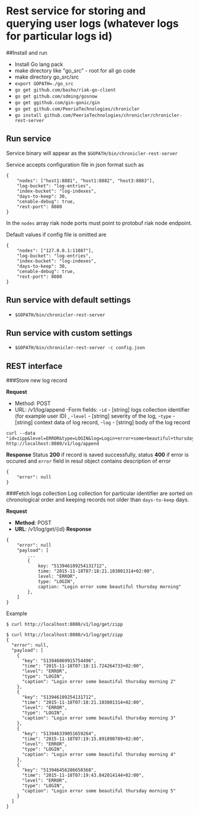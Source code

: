 # Rest service for storing and querying user logs (whatever logs for particular logs id)

##Install and run

- Install Go lang pack
- make directory like "go_src" - root for all go code
- make directory go_src/src
- `export GOPATH=./go_src`
- `go get github.com/basho/riak-go-client`
- `go get github.com/sdming/gosnow`
- `go get ggithub.com/gin-gonic/gin`
- `go get github.com/PeerioTechnologies/chronicler`
- `go install github.com/PeerioTechnologies/chronicler/chronicler-rest-server`

## Run service
Service binary will appear as the `$GOPATH/bin/chronicler-rest-server`

Service accepts configuration file in json format such as
```
{
	"nodes": ["host1:8881", "host1:8882", "host3:8883"],
	"log-bucket": "log-entries",
	"index-bucket": "log-indexes",
	"days-to-keep": 30,
	"cenable-debug": true,
	"rest-port": 8080
}
```
In the `nodes` array riak node ports must point to protobuf riak node endpoint.

Default values if config file is omitted are
```
{
	"nodes": ["127.0.0.1:11087"],
	"log-bucket": "log-entries",
	"index-bucket": "log-indexes",
	"days-to-keep": 30,
	"cenable-debug": true,
	"rest-port": 8080
}
```


## Run service with default settings

- `$GOPATH/bin/chronicler-rest-server`

## Run service with custom settings

- `$GOPATH/bin/chronicler-rest-server -c config.json`

## REST interface

###Store new log record

**Request**
- Method: POST
- URL: /v1/log/append
-Form fields:
	-`id` - [string] logs collection identifier (for example user ID) , 
 	-`level` - [string] severity of the log,
 	-`type` - [string] context data of log record, 
 	-`log` - [string] body of the log record

```
curl --data "id=zipp&level=ERROR&type=LOGIN&log=Login+error+some+beautiful+thursday+morning" http://localhost:8080/v1/log/append

```

**Response**
Status **200** if record is saved successfully, status **400** if error is occured and `error` field in resul object contains description of error
```
{
	"error": null 
}
```

###Fetch logs collection
Log collection for particular identifier are sorted on chronological order and keeping records not older than `days-to-keep` days.

**Request**
- **Method**: POST
- **URL**: /v1/log/get/{id}
**Response**
```
{
	"error": null
	"payload": [
		...
		{
			key: "513946109254131712",
			time: "2015-11-18T07:18:21.103801314+02:00",
			level: "ERROR",
			type: "LOGIN",
			caption: "Login error some beautiful thursday morning"
		},
	]
}
```
Example

```
$ curl http://localhost:8080/v1/log/get/zipp

$ curl http://localhost:8080/v1/log/get/zipp
{
  "error": null,
  "payload": [
    {
      "key": "513946069915754496",
      "time": "2015-11-18T07:18:11.724264733+02:00",
      "level": "ERROR",
      "type": "LOGIN",
      "caption": "Login error some beautiful thursday morning 2"
    },
    {
      "key": "513946109254131712",
      "time": "2015-11-18T07:18:21.103801314+02:00",
      "level": "ERROR",
      "type": "LOGIN",
      "caption": "Login error some beautiful thursday morning 3"
    },
    {
      "key": "513946339051659264",
      "time": "2015-11-18T07:19:15.891890789+02:00",
      "level": "ERROR",
      "type": "LOGIN",
      "caption": "Login error some beautiful thursday morning 4"
    },
    {
      "key": "513946456286650368",
      "time": "2015-11-18T07:19:43.842014144+02:00",
      "level": "ERROR",
      "type": "LOGIN",
      "caption": "Login error some beautiful thursday morning 5"
    }
  ]
}
```